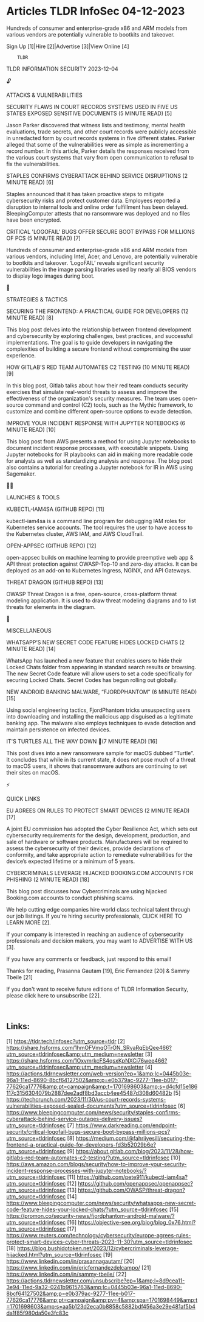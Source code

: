# Articles TLDR InfoSec 04-12-2023

Hundreds of consumer and enterprise-grade x86 and ARM models from
various vendors are potentially vulnerable to bootkits and takeover. 


Sign Up [1]|Hire [2]|Advertise [3]|View Online [4] 

		TLDR 

TLDR INFORMATION SECURITY 2023-12-04

🔓 

ATTACKS & VULNERABILITIES

 SECURITY FLAWS IN COURT RECORDS SYSTEMS USED IN FIVE US STATES
EXPOSED SENSITIVE DOCUMENTS (5 MINUTE READ) [5] 

 Jason Parker discovered that witness lists and testimony, mental
health evaluations, trade secrets, and other court records were
publicly accessible in unredacted form by court records systems in
five different states. Parker alleged that some of the vulnerabilities
were as simple as incrementing a record number. In this article,
Parker details the responses received from the various court systems
that vary from open communication to refusal to fix the
vulnerabilities. 

 STAPLES CONFIRMS CYBERATTACK BEHIND SERVICE DISRUPTIONS (2 MINUTE
READ) [6] 

 Staples announced that it has taken proactive steps to mitigate
cybersecurity risks and protect customer data. Employees reported a
disruption to internal tools and online order fulfillment has been
delayed. BleepingComputer attests that no ransomware was deployed and
no files have been encrypted. 

 CRITICAL 'LOGOFAIL' BUGS OFFER SECURE BOOT BYPASS FOR MILLIONS OF PCS
(5 MINUTE READ) [7] 

 Hundreds of consumer and enterprise-grade x86 and ARM models from
various vendors, including Intel, Acer, and Lenovo, are potentially
vulnerable to bootkits and takeover. ‘LogoFAIL’ reveals
significant security vulnerabilities in the image parsing libraries
used by nearly all BIOS vendors to display logo images during boot. 

🧠 

STRATEGIES & TACTICS

 SECURING THE FRONTEND: A PRACTICAL GUIDE FOR DEVELOPERS (12 MINUTE
READ) [8] 

 This blog post delves into the relationship between frontend
development and cybersecurity by exploring challenges, best practices,
and successful implementations. The goal is to guide developers in
navigating the complexities of building a secure frontend without
compromising the user experience. 

 HOW GITLAB'S RED TEAM AUTOMATES C2 TESTING (10 MINUTE READ) [9] 

 In this blog post, Gitlab talks about how their red team conducts
security exercises that simulate real-world threats to assess and
improve the effectiveness of the organization's security measures. The
team uses open-source command and control (C2) tools, such as the
Mythic framework, to customize and combine different open-source
options to evade detection. 

 IMPROVE YOUR INCIDENT RESPONSE WITH JUPYTER NOTEBOOKS (6 MINUTE READ)
[10] 

 This blog post from AWS presents a method for using Jupyter notebooks
to document incident response processes, with executable snippets.
Using Jupyter notebooks for IR playbooks can aid in making more
readable code for analysts as well as standardizing analysis and
response. The blog post also contains a tutorial for creating a
Jupyter notebook for IR in AWS using Sagemaker. 

🧑‍💻 

LAUNCHES & TOOLS

 KUBECTL-IAM4SA (GITHUB REPO) [11] 

 kubectl-iam4sa is a command line program for debugging IAM roles for
Kubernetes service accounts. The tool requires the user to have access
to the Kubernetes cluster, AWS IAM, and AWS CloudTrail. 

 OPEN-APPSEC (GITHUB REPO) [12] 

 open-appsec builds on machine learning to provide preemptive web app
& API threat protection against OWASP-Top-10 and zero-day attacks. It
can be deployed as an add-on to Kubernetes Ingress, NGINX, and API
Gateways. 

 THREAT DRAGON (GITHUB REPO) [13] 

 OWASP Threat Dragon is a free, open-source, cross-platform threat
modeling application. It is used to draw threat modeling diagrams and
to list threats for elements in the diagram. 

🎁 

MISCELLANEOUS

 WHATSAPP’S NEW SECRET CODE FEATURE HIDES LOCKED CHATS (2 MINUTE
READ) [14] 

 WhatsApp has launched a new feature that enables users to hide their
Locked Chats folder from appearing in standard search results or
browsing. The new Secret Code feature will allow users to set a code
specifically for securing Locked Chats. Secret Codes has begun rolling
out globally. 

 NEW ANDROID BANKING MALWARE, “FJORDPHANTOM” (6 MINUTE READ) [15] 

 Using social engineering tactics, FjordPhantom tricks unsuspecting
users into downloading and installing the malicious app disguised as a
legitimate banking app. The malware also employs techniques to evade
detection and maintain persistence on infected devices. 

 IT'S TURTLES ALL THE WAY DOWN 🐢(7 MINUTE READ) [16] 

 This post dives into a new ransomware sample for macOS dubbed
“Turtle”. It concludes that while in its current state, it does
not pose much of a threat to macOS users, it shows that ransomware
authors are continuing to set their sites on macOS. 

⚡ 

QUICK LINKS

 EU AGREES ON RULES TO PROTECT SMART DEVICES (2 MINUTE READ) [17] 

 A joint EU commission has adopted the Cyber Resilience Act, which
sets out cybersecurity requirements for the design, development,
production, and sale of hardware or software products. Manufacturers
will be required to assess the cybersecurity of their devices, provide
declarations of conformity, and take appropriate action to remediate
vulnerabilities for the device’s expected lifetime or a minimum of 5
years. 

 CYBERCRIMINALS LEVERAGE HIJACKED BOOKING.COM ACCOUNTS FOR PHISHING (2
MINUTE READ) [18] 

 This blog post discusses how Cybercriminals are using hijacked
Booking.com accounts to conduct phishing scams. 

 We help cutting edge companies hire world class technical talent
through our job listings. If you're hiring security professionals,
CLICK HERE TO LEARN MORE [2]. 

If your company is interested in reaching an audience of cybersecurity
professionals and decision makers, you may want to ADVERTISE WITH US
[3]. 

If you have any comments or feedback, just respond to this email! 

Thanks for reading, 
Prasanna Gautam [19], Eric Fernandez [20] & Sammy Tbeile [21] 

If you don't want to receive future editions of TLDR Information
Security, please click here to unsubscribe [22]. 

  

 

Links:
------
[1] https://tldr.tech/infosec?utm_source=tldr
[2] https://share.hsforms.com/1hmOFVmqOTrON_SRvaRqEbQee466?utm_source=tldrinfosec&amp;utm_medium=newsletter
[3] https://share.hsforms.com/1OxvmrkcFS4qsxKpNXCi76wee466?utm_source=tldrinfosec&amp;utm_medium=newsletter
[4] https://actions.tldrnewsletter.com/web-version?ep=1&amp;lc=0445b03e-96a1-11ed-8690-8bcf64127502&amp;p=e0b379ac-9277-11ee-b017-77626ca17776&amp;pt=campaign&amp;t=1701698603&amp;s=d4cfd15e186117c3156304079b2887dee2adf8bd3accb4ee45487d308d60482b
[5] https://techcrunch.com/2023/11/30/us-court-records-systems-vulnerabilities-exposed-sealed-documents?utm_source=tldrinfosec
[6] https://www.bleepingcomputer.com/news/security/staples-confirms-cyberattack-behind-service-outages-delivery-issues?utm_source=tldrinfosec
[7] https://www.darkreading.com/endpoint-security/critical-logofail-bugs-secure-boot-bypass-millions-pcs?utm_source=tldrinfosec
[8] https://medium.com/@fahriiyesill/securing-the-frontend-a-practical-guide-for-developers-fd3b52029b6e?utm_source=tldrinfosec
[9] https://about.gitlab.com/blog/2023/11/28/how-gitlabs-red-team-automates-c2-testing/?utm_source=tldrinfosec
[10] https://aws.amazon.com/blogs/security/how-to-improve-your-security-incident-response-processes-with-jupyter-notebooks/?utm_source=tldrinfosec
[11] https://github.com/pete911/kubectl-iam4sa?utm_source=tldrinfosec
[12] https://github.com/openappsec/openappsec?utm_source=tldrinfosec
[13] https://github.com/OWASP/threat-dragon?utm_source=tldrinfosec
[14] https://www.bleepingcomputer.com/news/security/whatsapps-new-secret-code-feature-hides-your-locked-chats/?utm_source=tldrinfosec
[15] https://promon.co/security-news/fjordphantom-android-malware/?utm_source=tldrinfosec
[16] https://objective-see.org/blog/blog_0x76.html?utm_source=tldrinfosec
[17] https://www.reuters.com/technology/cybersecurity/europe-agrees-rules-protect-smart-devices-cyber-threats-2023-11-30?utm_source=tldrinfosec
[18] https://blog.bushidotoken.net/2023/12/cybercriminals-leverage-hijacked.html?utm_source=tldrinfosec
[19] https://www.linkedin.com/in/prasannagautam/
[20] https://www.linkedin.com/in/ericfernandezdelcampo/
[21] https://www.linkedin.com/in/sammy-tbeile/
[22] https://actions.tldrnewsletter.com/unsubscribe?ep=1&amp;l=8d9cea11-3e94-11ed-9a32-0241b9615763&amp;lc=0445b03e-96a1-11ed-8690-8bcf64127502&amp;p=e0b379ac-9277-11ee-b017-77626ca17776&amp;pt=campaign&amp;pv=4&amp;spa=1701698449&amp;t=1701698603&amp;s=aa5b123d2eca0b8858c5882bdf456a3e29e481af5b4da1f85f980da50e3fc83c